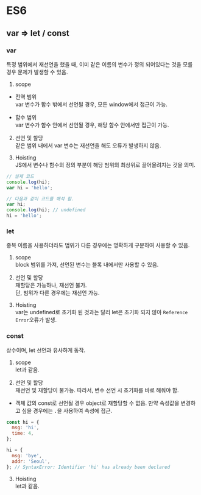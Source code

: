 # ES6

## var => let / const

### var

특정 범위에서 재선언을 했을 때, 이미 같은 이름의 변수가 정의 되어있다는 것을 모를 경우 문제가 발생할 수 있음.

1. scope

- 전역 범위  
  var 변수가 함수 밖에서 선언될 경우, 모든 window에서 접근이 가능.

- 함수 범위  
  var 변수가 함수 안에서 선언될 경우, 해당 함수 안에서만 접근이 가능.

2. 선언 및 할당  
   같은 범위 내에서 var 변수는 재선언을 해도 오류가 발생하지 않음.

3. Hoisting  
   JS에서 변수나 함수의 정의 부분이 해당 범위의 최상위로 끌어올려지는 것을 의미.

```js
// 실제 코드
console.log(hi);
var hi = 'hello';

// 다음과 같이 코드를 해석 함.
var hi;
console.log(hi); // undefined
hi = 'hello';
```

### let

중복 이름을 사용하더라도 범위가 다른 경우에는 명확하게 구분하여 사용할 수 있음.

1. scope  
   block 범위를 가져, 선언된 변수는 블록 내에서만 사용할 수 있음.

2. 선언 및 할당  
   재할당은 가능하나, 재선언 불가.  
   단, 범위가 다른 경우에는 재선언 가능.

3. Hoisting  
   var는 undefined로 초기화 된 것과는 달리 let은 초기화 되지 않아 `Reference Error`오류가 발생.

### const

상수이며, let 선언과 유사하게 동작.

1. scope  
   let과 같음.

2. 선언 및 할당  
   재선언 및 재할당이 불가능. 따라서, 변수 선언 시 초기화를 바로 해줘야 함.

- 객체 값의
  const로 선언될 경우 object로 재할당할 수 없음. 만약 속성값을 변경하고 싶을 경우에는 `.`을 사용하여 속성에 접근.

```js
const hi = {
  msg: 'hi',
  time: 4,
};

hi = {
  msg: 'bye',
  addr: 'Seoul',
}; // SyntaxError: Identifier 'hi' has already been declared
```

3. Hoisting  
   let과 같음.
